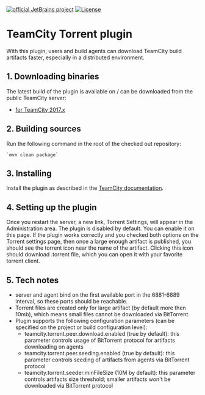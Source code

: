 

[![official JetBrains project](http://jb.gg/badges/official.svg)](https://confluence.jetbrains.com/display/ALL/JetBrains+on+GitHub) [![License](https://img.shields.io/badge/License-Apache%202.0-blue.svg)](https://opensource.org/licenses/Apache-2.0)


 TeamCity Torrent plugin
 ===========================

 With this plugin, users and build agents can download TeamCity build artifacts faster,
 especially in a distributed environment.

## 1. Downloading binaries
 
 The latest build of the plugin is available on / can be downloaded from the public TeamCity server:
 * [for TeamCity 2017.x]( http://teamcity.jetbrains.com/repository/download/TeamCityPluginsByJetBrains_TorrentPlugin_TorrentPluginTeamcity20172Compatible/.lastPinned/bittorrent-support.zip)  

 ## 2. Building sources


 Run the following command in the root of the checked out repository:
 
    `mvn clean package`

 ## 3. Installing
 
 Install the plugin as described in the [TeamCity documentation](http://confluence.jetbrains.com/display/TCDL/Installing+Additional+Plugins).


## 4. Setting up the plugin

 Once you restart the server, a new link, Torrent Settings, will appear in the Administration area. The plugin is disabled by default. You can enable it on this page.
 If the plugin works correctly and you checked both options on the Torrent settings page, then once a large enough artifact is published, you should see the torrent icon near the name of the artifact.
 Clicking this icon should download .torrent file, which you can open it with your favorite torrent client. 
 
## 5. Tech notes

* server and agent bind on the first available port in the 6881-6889 interval, so these ports should be reachable.
* Torrent files are created only for large artifact (by default more then 10mb), which means small files cannot be downloaded via BitTorrent.
* Plugin supports the following configuration parameters (can be specified on the project or build configuration level):
  * teamcity.torrent.peer.download.enabled (true by default): this parameter controls usage of BitTorrent protocol for artifacts downloading on agents
  * teamcity.torrent.peer.seeding.enabled (true by default): this parameter controls seeding of artifacts from agents via  BitTorrent protocol
  * teamcity.torrent.seeder.minFileSize (10M by default): this parameter controls artifacts size threshold; smaller artifacts won't be downloaded via BitTorrent protocol
